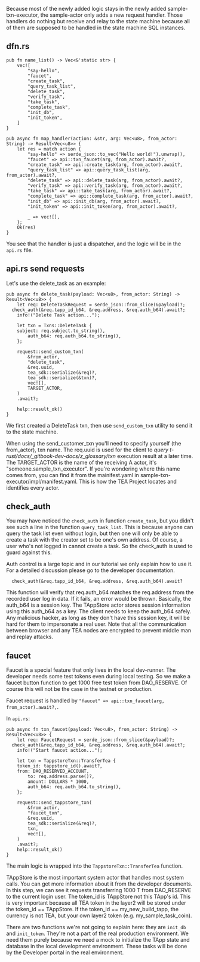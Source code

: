 Because most of the newly added logic stays in the newly added sample-txn-executor, the sample-actor only adds a new request handler. Those handlers do nothing but receive and relay to the state machine because all of them are supposed to be handled in the state machine SQL instances.

## dfn.rs

````
pub fn name_list() -> Vec<&'static str> {
	vec![
		"say-hello",
		"faucet",
		"create_task",
		"query_task_list",
		"delete_task",
		"verify_task",
		"take_task",
		"complete_task",
		"init_db",
		"init_token",
	]
}

pub async fn map_handler(action: &str, arg: Vec<u8>, from_actor: String) -> Result<Vec<u8>> {
	let res = match action {
		"say-hello" => serde_json::to_vec("Hello world!").unwrap(),
		"faucet" => api::txn_faucet(arg, from_actor).await?,
		"create_task" => api::create_task(arg, from_actor).await?,
		"query_task_list" => api::query_task_list(arg, from_actor).await?,
		"delete_task" => api::delete_task(arg, from_actor).await?,
		"verify_task" => api::verify_task(arg, from_actor).await?,
		"take_task" => api::take_task(arg, from_actor).await?,
		"complete_task" => api::complete_task(arg, from_actor).await?,
		"init_db" => api::init_db(arg, from_actor).await?,
		"init_token" => api::init_token(arg, from_actor).await?,

		_ => vec![],
	};
	Ok(res)
}
````

You see that the handler is just a dispatcher, and the logic will be in the `api.rs` file.

## api.rs send requests

Let's use the delete_task as an example:

````
pub async fn delete_task(payload: Vec<u8>, from_actor: String) -> Result<Vec<u8>> {
	let req: DeleteTaskRequest = serde_json::from_slice(&payload)?;
  check_auth(&req.tapp_id_b64, &req.address, &req.auth_b64).await?;
	info!("Delete Task action...");

	let txn = Txns::DeleteTask {
    subject: req.subject.to_string(),
		auth_b64: req.auth_b64.to_string(),
	};

	request::send_custom_txn(
		&from_actor,
		"delete_task",
		&req.uuid,
		tea_sdk::serialize(&req)?,
		tea_sdk::serialize(&txn)?,
		vec![],
		TARGET_ACTOR,
	)
	.await?;

	help::result_ok()
}
````

We first created a DeleteTask txn, then use `send_custom_txn` utility to send it to the state machine.

When using the send_customer_txn you'll need to specify yourself (the from_actor), txn name. The req.uuid is used for the client to *query* *t-rust/docs/_gitbook-dev-docs/z_glossary/txn* execution result at a later time. The TARGET_ACTOR is the name of the receiving A actor, it's "someone.sample_txn_executor". If you're wondering where this name comes from, you can find it from the mainifest.yaml in sample-txn-executor/impl/manifest.yaml. This is how the TEA Project locates and identifies every actor.

## check_auth

You may have noticed the `check_auth` in function `create_task`, but you didn't see such a line in the function `query_task_list`. This is because anyone can query the task list even without login, but then one will only be able to create a task with the creator set to be one's own address. Of course, a user who's not logged in cannot create a task. So the check_auth is used to guard against this.

Auth control is a large topic and in our tutorial we only explain how to use it. For a detailed discussion please go to the developer documentation.

`  check_auth(&req.tapp_id_b64, &req.address, &req.auth_b64).await?`

This function will verify that req.auth_b64 matches the req.address from the recorded user log in data. If it fails, an error would be thrown. Basically, the auth_b64 is a session key. The TAppStore actor stores session information using this auth_b64 as a key. The client needs to keep the auth_b64 safely. Any malicious hacker, as long as they don't have this session key, it will be hard for them to impersonate a real user. Note that all the communication between browser and any TEA nodes are encrypted to prevent middle man and replay attacks.

## faucet

Faucet is a special feature that only lives in the local dev-runner. The developer needs some test tokens even during local testing. So we make a faucet button function to get 1000 free test token from DAO_RESERVE. Of course this will not be the case in the testnet or production.

Faucet request is handled by `"faucet" => api::txn_faucet(arg, from_actor).await?,`.

In `api.rs`:

````
pub async fn txn_faucet(payload: Vec<u8>, from_actor: String) -> Result<Vec<u8>> {
	let req: FaucetRequest = serde_json::from_slice(&payload)?;
  check_auth(&req.tapp_id_b64, &req.address, &req.auth_b64).await?;
	info!("Start faucet action...");

	let txn = TappstoreTxn::TransferTea {
    token_id: tappstore_id().await?,
    from: DAO_RESERVED_ACCOUNT,
		to: req.address.parse()?,
		amount: DOLLARS * 1000,
		auth_b64: req.auth_b64.to_string(),
	};

	request::send_tappstore_txn(
		&from_actor,
		"faucet_txn",
		&req.uuid,
		tea_sdk::serialize(&req)?,
		txn,
		vec![],
	)
	.await?;
	help::result_ok()
}
````

The main logic is wrapped into the `TappstoreTxn::TransferTea` function. 

TAppStore is the most important system actor that handles most system calls. You can get more information about it from the developer documents. In this step, we can see it requests transferring 1000 T from DAO_RESERVE to the current login user. The token_id is TAppStore not this TApp's id. This is very important because all TEA token in the layer2 will be stored under the token_id == TAppStore. If the token_id == my_new_build_tapp, the currency is not TEA, but your own layer2 token (e.g. my_sample_task_coin). 

There are two functions we're not going to explain here: they are `init_db` and `init_token`. They're not a part of the real production environment. We need them purely because we need a mock to initialize the TApp state and database in the local development environment. These tasks will be done by the Developer portal in the real environment. 
